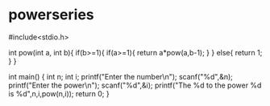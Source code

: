 # powerseries
#include<stdio.h>

int pow(int a, int b){
	if(b>=1){
		if(a>=1){
			return a*pow(a,b-1);
		}
	}
	else{
		return 1;
	}
}

int main()
{
	int n; int i;
	printf("Enter the number\n");
	scanf("%d",&n);
	printf("Enter the power\n");
	scanf("%d",&i);
	printf("The %d to the power %d is %d",n,i,pow(n,i));
	return 0;
}
